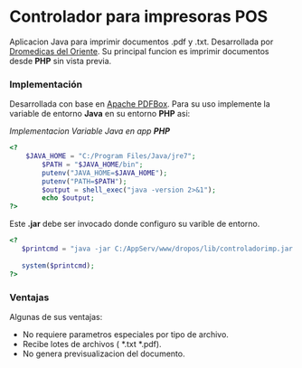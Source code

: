 # Controlador para impresoras POS

Aplicacion Java para imprimir documentos .pdf y .txt. Desarrollada por [Dromedicas del Oriente](http://www.dromedicas.com.co/).
Su principal funcion es imprimir documentos desde **PHP** sin vista previa.

### Implementación

Desarrollada con base en [Apache PDFBox](https://pdfbox.apache.org/).
Para su uso implemente la variable de entorno **Java** en su entorno **PHP** asi:

_Implementacion Variable Java en app **PHP**_

```php
<?
    $JAVA_HOME = "C:/Program Files/Java/jre7";
        $PATH = "$JAVA_HOME/bin";
        putenv("JAVA_HOME=$JAVA_HOME");
        putenv("PATH=$PATH");
 		$output = shell_exec("java -version 2>&1");
 		echo $output;
?>
```

Este **.jar** debe ser invocado donde configuro su varible de entorno. 
```php
<?
   $printcmd = "java -jar C:/AppServ/www/dropos/lib/controladorimp.jar 2>&1 venta.pdf factura.txt";
        
   system($printcmd);
?>
```
### Ventajas

  Algunas de sus ventajas:
  * No requiere parametros especiales por tipo de archivo.
  * Recibe lotes de archivos ( *.txt *.pdf).
  * No genera previsualizacion del documento.
